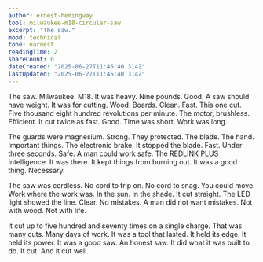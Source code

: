 ```yaml
---
author: ernest-hemingway
tool: milwaukee-m18-circular-saw
excerpt: "The saw."
mood: technical
tone: earnest
readingTime: 2
shareCount: 0
dateCreated: "2025-06-27T11:46:40.314Z"
lastUpdated: "2025-06-27T11:46:40.314Z"
---
```


The saw. Milwaukee. M18. It was heavy. Nine pounds. Good. A saw should have weight. It was for cutting. Wood. Boards. Clean. Fast. This one cut. Five thousand eight hundred revolutions per minute. The motor, brushless. Efficient. It cut twice as fast. Good. Time was short. Work was long.

The guards were magnesium. Strong. They protected. The blade. The hand. Important things. The electronic brake. It stopped the blade. Fast. Under three seconds. Safe. A man could work safe. The REDLINK PLUS Intelligence. It was there. It kept things from burning out. It was a good thing. Necessary.

The saw was cordless. No cord to trip on. No cord to snag. You could move. Work where the work was. In the sun. In the shade. It cut straight. The LED light showed the line. Clear. No mistakes. A man did not want mistakes. Not with wood. Not with life.

It cut up to five hundred and seventy times on a single charge. That was many cuts. Many days of work. It was a tool that lasted. It held its edge. It held its power. It was a good saw. An honest saw. It did what it was built to do. It cut. And it cut well.
